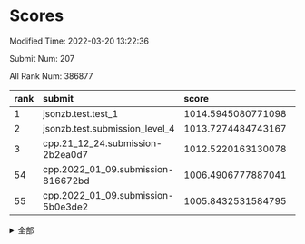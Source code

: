 # Scores

Modified Time: 2022-03-20 13:22:36

Submit Num: 207

All Rank Num: 386877

| rank |               submit               |       score        |       sigma        | pk_num |
| :--- | :--------------------------------- | :----------------- | :----------------- | :----- |
| 1    | jsonzb.test.test_1                 | 1014.5945080771098 | 0.8353745631561318 | 7476   |
| 2    | jsonzb.test.submission_level_4     | 1013.7274484743167 | 0.8038301966161644 | 7474   |
| 3    | cpp.21_12_24.submission-2b2ea0d7   | 1012.5220163130078 | 0.8002493106438625 | 7480   |
| 54   | cpp.2022_01_09.submission-816672bd | 1006.4906777887041 | 0.7341501226228746 | 7478   |
| 55   | cpp.2022_01_09.submission-5b0e3de2 | 1005.8432531584795 | 0.7315656824041142 | 7480   |


<details>
<summary>全部</summary>

| rank |                 submit                 |       score        |       sigma        | pk_num |
| :--- | :------------------------------------- | :----------------- | :----------------- | :----- |
| 1    | jsonzb.test.test_1                     | 1014.5945080771098 | 0.8353745631561318 | 7476   |
| 2    | jsonzb.test.submission_level_4         | 1013.7274484743167 | 0.8038301966161644 | 7474   |
| 3    | cpp.21_12_24.submission-2b2ea0d7       | 1012.5220163130078 | 0.8002493106438625 | 7480   |
| 4    | gobigger.level_3.submission_level_3_20 | 1011.2724874268017 | 0.7939803608589718 | 7474   |
| 5    | gobigger.level_3.submission_level_3_14 | 1011.2239224888644 | 0.790113137446375  | 7476   |
| 6    | gobigger.level_3.submission_level_3_44 | 1011.1365553443927 | 0.7627268684334817 | 7480   |
| 7    | gobigger.level_3.submission_level_3_2  | 1011.0692436833535 | 0.7618159627718908 | 7480   |
| 8    | gobigger.level_3.submission_level_3_9  | 1010.9845209464465 | 0.7669334953710825 | 7478   |
| 9    | gobigger.level_3.submission_level_3_1  | 1010.909134638697  | 0.774127695404376  | 7479   |
| 10   | gobigger.level_3.submission_level_3_10 | 1010.8437075476457 | 0.7609200258350712 | 7480   |
| 11   | gobigger.level_3.submission_level_3_33 | 1010.8006469099115 | 0.741985891829541  | 7480   |
| 12   | gobigger.level_3.submission_level_3_12 | 1010.6537804012844 | 0.7811854181268966 | 7474   |
| 13   | gobigger.level_3.submission_level_3_39 | 1010.5725836561912 | 0.7714609665316442 | 7475   |
| 14   | gobigger.level_3.submission_level_3_37 | 1010.5669858325446 | 0.7573835050195872 | 7479   |
| 15   | gobigger.level_3.submission_level_3_17 | 1010.4714799307159 | 0.7630539928507672 | 7476   |
| 16   | gobigger.level_3.submission_level_3_25 | 1010.3818103191892 | 0.7502800346568965 | 7476   |
| 17   | gobigger.level_3.submission_level_3_22 | 1010.3182987244134 | 0.7580806749317162 | 7475   |
| 18   | gobigger.level_3.submission_level_3_24 | 1010.2134573872445 | 0.7371901006765127 | 7476   |
| 19   | gobigger.level_3.submission_level_3_40 | 1010.1471613453755 | 0.7644261941762611 | 7474   |
| 20   | gobigger.level_3.submission_level_3_11 | 1010.1215837283324 | 0.7569183801819929 | 7473   |
| 21   | gobigger.level_3.submission_level_3_13 | 1010.1209487940772 | 0.7653650467258979 | 7472   |
| 22   | gobigger.level_3.submission_level_3_32 | 1010.0260946875577 | 0.743349635653206  | 7472   |
| 23   | gobigger.level_3.submission_level_3_0  | 1010.0009264050902 | 0.7421914052899533 | 7477   |
| 24   | gobigger.level_3.submission_level_3_49 | 1009.9967302505995 | 0.7584519405374257 | 7478   |
| 25   | gobigger.level_3.submission_level_3_38 | 1009.9942243415238 | 0.755299976750444  | 7479   |
| 26   | gobigger.level_3.submission_level_3_31 | 1009.9879255490557 | 0.7617200078563833 | 7473   |
| 27   | gobigger.level_3.submission_level_3_6  | 1009.9751294751259 | 0.7747516661476889 | 7474   |
| 28   | gobigger.level_3.submission_level_3_5  | 1009.9716472703007 | 0.7728157582540444 | 7476   |
| 29   | gobigger.level_3.submission_level_3_7  | 1009.941205684253  | 0.7593719507300726 | 7473   |
| 30   | gobigger.level_3.submission_level_3_21 | 1009.9117904534107 | 0.7640440364439417 | 7476   |
| 31   | gobigger.level_3.submission_level_3_28 | 1009.884316972936  | 0.7740604575732515 | 7474   |
| 32   | gobigger.level_3.submission_level_3_45 | 1009.8302823696533 | 0.7669445371694236 | 7476   |
| 33   | gobigger.level_3.submission_level_3_35 | 1009.7457768428599 | 0.757942951732339  | 7478   |
| 34   | gobigger.level_3.submission_level_3_23 | 1009.6740039616544 | 0.7670500672678268 | 7472   |
| 35   | gobigger.level_3.submission_level_3_30 | 1009.6674514516482 | 0.7574034793619104 | 7473   |
| 36   | gobigger.level_3.submission_level_3_47 | 1009.5780011333368 | 0.7342540182628456 | 7473   |
| 37   | gobigger.level_3.submission_level_3_36 | 1009.5262720675242 | 0.7413104399954464 | 7476   |
| 38   | gobigger.level_3.submission_level_3_4  | 1009.4784441591166 | 0.7555270316047601 | 7478   |
| 39   | gobigger.level_3.submission_level_3_18 | 1009.3494440386826 | 0.7520037474192509 | 7477   |
| 40   | gobigger.level_3.submission_level_3_42 | 1009.2737823460928 | 0.7440551757988967 | 7477   |
| 41   | gobigger.level_3.submission_level_3_29 | 1009.1707943988511 | 0.7386186203808652 | 7473   |
| 42   | gobigger.level_3.submission_level_3_15 | 1009.1479854476504 | 0.7779584239253198 | 7474   |
| 43   | gobigger.level_3.submission_level_3_43 | 1009.0205004608965 | 0.7392239027161338 | 7474   |
| 44   | gobigger.level_3.submission_level_3_26 | 1008.9344423277479 | 0.7390113444382849 | 7479   |
| 45   | gobigger.level_3.submission_level_3_19 | 1008.9200605888418 | 0.7575020388784655 | 7475   |
| 46   | gobigger.level_3.submission_level_3_48 | 1008.8655722548499 | 0.7551450241744077 | 7479   |
| 47   | gobigger.level_3.submission_level_3_3  | 1008.7445180127506 | 0.7480030239727354 | 7481   |
| 48   | gobigger.level_3.submission_level_3_27 | 1008.7284577378147 | 0.7539609801316962 | 7476   |
| 49   | gobigger.level_3.submission_level_3_16 | 1008.6026299595711 | 0.738759054397901  | 7470   |
| 50   | gobigger.level_3.submission_level_3_8  | 1008.5984334644152 | 0.7480266015298386 | 7471   |
| 51   | gobigger.level_3.submission_level_3_46 | 1008.589840218699  | 0.741614199835718  | 7468   |
| 52   | gobigger.level_3.submission_level_3_34 | 1008.44137143063   | 0.7443148458256447 | 7481   |
| 53   | gobigger.level_3.submission_level_3_41 | 1008.0870832625794 | 0.7552696687954247 | 7475   |
| 54   | cpp.2022_01_09.submission-816672bd     | 1006.4906777887041 | 0.7341501226228746 | 7478   |
| 55   | cpp.2022_01_09.submission-5b0e3de2     | 1005.8432531584795 | 0.7315656824041142 | 7480   |
| 56   | gobigger.level_1.submission_level_1_45 | 1004.6796660594226 | 0.7143211254897756 | 7476   |
| 57   | gobigger.level_1.submission_level_1_22 | 1004.5825015681685 | 0.7258220348956002 | 7477   |
| 58   | gobigger.level_1.submission_level_1_31 | 1004.5029415765713 | 0.7160293339787729 | 7477   |
| 59   | gobigger.level_1.submission_level_1_11 | 1004.3357043380845 | 0.736137424926502  | 7477   |
| 60   | gobigger.level_1.submission_level_1_35 | 1004.1705306926456 | 0.7164766822950436 | 7473   |
| 61   | gobigger.level_1.submission_level_1_4  | 1004.15302160103   | 0.7235860581406459 | 7476   |
| 62   | gobigger.level_1.submission_level_1_6  | 1004.143761156487  | 0.7317628351319513 | 7482   |
| 63   | gobigger.level_1.submission_level_1_25 | 1003.9974779673751 | 0.7115985682177198 | 7467   |
| 64   | gobigger.level_1.submission_level_1_23 | 1003.920393690181  | 0.7173601874409784 | 7476   |
| 65   | gobigger.level_1.submission_level_1_36 | 1003.9018858389717 | 0.7201054579470068 | 7476   |
| 66   | gobigger.level_1.submission_level_1_15 | 1003.8550244956908 | 0.7260343062345282 | 7476   |
| 67   | gobigger.level_1.submission_level_1_37 | 1003.7813572409453 | 0.7197937611313977 | 7472   |
| 68   | gobigger.level_1.submission_level_1_29 | 1003.7707914473687 | 0.7220558757398354 | 7473   |
| 69   | gobigger.level_1.submission_level_1_19 | 1003.723747125349  | 0.7164700228013564 | 7479   |
| 70   | gobigger.level_1.submission_level_1_46 | 1003.7192465441152 | 0.7189030993129178 | 7473   |
| 71   | gobigger.level_1.submission_level_1_14 | 1003.7065207452885 | 0.7283721300959606 | 7474   |
| 72   | gobigger.level_1.submission_level_1_24 | 1003.6666716987812 | 0.7200516061128432 | 7473   |
| 73   | gobigger.level_1.submission_level_1_17 | 1003.5721995895088 | 0.7212704677737652 | 7477   |
| 74   | gobigger.level_1.submission_level_1_38 | 1003.4810855416288 | 0.7223891139095511 | 7475   |
| 75   | gobigger.level_1.submission_level_1_18 | 1003.4137938263127 | 0.7237136185685353 | 7480   |
| 76   | gobigger.level_1.submission_level_1_5  | 1003.4134573850945 | 0.7126117971169401 | 7471   |
| 77   | gobigger.level_1.submission_level_1_1  | 1003.4022770257186 | 0.7163237623410714 | 7474   |
| 78   | gobigger.level_1.submission_level_1_32 | 1003.3700644705434 | 0.7193771326882527 | 7474   |
| 79   | gobigger.level_1.submission_level_1_48 | 1003.271067305492  | 0.7189205304612268 | 7472   |
| 80   | gobigger.level_1.submission_level_1_20 | 1003.2580612993053 | 0.7106593720790573 | 7480   |
| 81   | gobigger.level_1.submission_level_1_39 | 1003.2564483276951 | 0.7158290938429023 | 7474   |
| 82   | gobigger.level_1.submission_level_1_21 | 1003.2243806532155 | 0.7180888247899277 | 7474   |
| 83   | gobigger.level_1.submission_level_1_47 | 1003.214196074795  | 0.7028041082447796 | 7480   |
| 84   | gobigger.level_1.submission_level_1_3  | 1003.2030550826659 | 0.7314708717920677 | 7470   |
| 85   | gobigger.level_1.submission_level_1_40 | 1003.1909427624211 | 0.7066266151694336 | 7474   |
| 86   | gobigger.level_1.submission_level_1_49 | 1003.069094147136  | 0.7266023386693261 | 7475   |
| 87   | gobigger.level_1.submission_level_1_26 | 1003.0491710608438 | 0.7117013634584796 | 7477   |
| 88   | gobigger.level_1.submission_level_1_27 | 1003.0486167800199 | 0.7190584268019392 | 7479   |
| 89   | gobigger.level_1.submission_level_1_43 | 1003.0347149156688 | 0.7192824189990399 | 7477   |
| 90   | gobigger.level_1.submission_level_1_8  | 1003.0218148047154 | 0.7131457297052747 | 7479   |
| 91   | gobigger.level_1.submission_level_1_16 | 1002.9927687630607 | 0.7255249272685141 | 7477   |
| 92   | gobigger.level_1.submission_level_1_0  | 1002.8438608143387 | 0.7077209748308614 | 7475   |
| 93   | gobigger.level_1.submission_level_1_2  | 1002.7974597475136 | 0.7040509525824434 | 7478   |
| 94   | gobigger.level_1.submission_level_1_12 | 1002.7919044052185 | 0.715665639056873  | 7475   |
| 95   | gobigger.level_1.submission_level_1_10 | 1002.7301253748245 | 0.7021457232621112 | 7477   |
| 96   | gobigger.level_1.submission_level_1_42 | 1002.7100650217614 | 0.7086376631997073 | 7478   |
| 97   | gobigger.level_1.submission_level_1_9  | 1002.6668133423007 | 0.7161500107330521 | 7476   |
| 98   | gobigger.level_1.submission_level_1_28 | 1002.5775998653637 | 0.7150511850655438 | 7479   |
| 99   | gobigger.level_1.submission_level_1_30 | 1002.570876428865  | 0.7243224703451607 | 7476   |
| 100  | gobigger.level_1.submission_level_1_13 | 1002.3350807494014 | 0.7161685135614666 | 7476   |
| 101  | gobigger.level_1.submission_level_1_34 | 1002.3051458954824 | 0.7144804197119853 | 7476   |
| 102  | gobigger.level_1.submission_level_1_41 | 1002.2977996664941 | 0.7071083797643808 | 7479   |
| 103  | gobigger.level_1.submission_level_1_33 | 1002.1397838042782 | 0.7113222525978146 | 7480   |
| 104  | gobigger.level_1.submission_level_1_7  | 1001.6760278701057 | 0.7047891812473932 | 7477   |
| 105  | gobigger.level_1.submission_level_1_44 | 1001.1008784893733 | 0.7081329709090494 | 7476   |
| 106  | gobigger.random.submission_random_2    | 997.3730938914717  | 0.7067061350646853 | 7474   |
| 107  | gobigger.random.submission_random_9    | 997.3065406345494  | 0.70574999969227   | 7477   |
| 108  | gobigger.random.submission_random_4    | 997.0895780818571  | 0.7019781610836652 | 7477   |
| 109  | gobigger.random.submission_random_42   | 996.9976634413653  | 0.7150011238572634 | 7474   |
| 110  | gobigger.random.submission_random_19   | 996.9501522012571  | 0.7140691445588092 | 7476   |
| 111  | gobigger.random.submission_random_1    | 996.8583368735382  | 0.7185716391595772 | 7475   |
| 112  | gobigger.random.submission_random_46   | 996.8313453247578  | 0.7220892287344381 | 7475   |
| 113  | gobigger.random.submission_random_13   | 996.5314018399674  | 0.7102475539711717 | 7473   |
| 114  | gobigger.random.submission_random_37   | 996.4961139721767  | 0.7056849625391785 | 7480   |
| 115  | gobigger.random.submission_random_15   | 996.4918263920282  | 0.6970293465375605 | 7478   |
| 116  | gobigger.random.submission_random_25   | 996.3666719031543  | 0.7022895370392972 | 7474   |
| 117  | gobigger.random.submission_random_40   | 996.3288366682378  | 0.7088766995012664 | 7473   |
| 118  | gobigger.random.submission_random_45   | 996.3278676637954  | 0.7046620843635966 | 7473   |
| 119  | gobigger.random.submission_random_30   | 996.314220873996   | 0.7120743978081268 | 7474   |
| 120  | gobigger.random.submission_random_21   | 996.3058779258274  | 0.7023700619974347 | 7475   |
| 121  | gobigger.random.submission_random_3    | 996.2785849848644  | 0.7121437872450006 | 7474   |
| 122  | gobigger.random.submission_random_26   | 996.2665595561176  | 0.7093867225977126 | 7475   |
| 123  | gobigger.random.submission_random_0    | 996.2547698961214  | 0.7117902493512219 | 7475   |
| 124  | gobigger.random.submission_random_39   | 996.2254727148652  | 0.7113194204239809 | 7479   |
| 125  | gobigger.random.submission_random_48   | 996.2226488377437  | 0.700564007762145  | 7478   |
| 126  | gobigger.random.submission_random_12   | 996.1834145084304  | 0.7159388399131021 | 7476   |
| 127  | gobigger.random.submission_random_29   | 996.1252635271517  | 0.7069404226175668 | 7479   |
| 128  | gobigger.random.submission_random_49   | 996.0872407094514  | 0.715776638815987  | 7480   |
| 129  | gobigger.random.submission_random_16   | 996.0786841638965  | 0.6969919080843642 | 7473   |
| 130  | gobigger.random.submission_random_27   | 996.0621127957248  | 0.715591488558659  | 7472   |
| 131  | gobigger.random.submission_random_38   | 996.043005238972   | 0.7180194550158557 | 7475   |
| 132  | gobigger.random.submission_random_11   | 996.0228596882384  | 0.71918498102646   | 7481   |
| 133  | gobigger.random.submission_random_6    | 996.0111359169342  | 0.7135506904363719 | 7476   |
| 134  | gobigger.random.submission_random_7    | 995.9748482349813  | 0.7059371908248858 | 7477   |
| 135  | gobigger.random.submission_random_34   | 995.9242570168527  | 0.7107226151728149 | 7479   |
| 136  | gobigger.random.submission_random_36   | 995.9147464278     | 0.703633059109755  | 7474   |
| 137  | gobigger.random.submission_random_23   | 995.8303214217035  | 0.7058884093093745 | 7477   |
| 138  | gobigger.random.submission_random_8    | 995.818526201407   | 0.7137481270367638 | 7478   |
| 139  | gobigger.random.submission_random_33   | 995.7936177088518  | 0.7085219768132036 | 7477   |
| 140  | gobigger.random.submission_random_20   | 995.7791517160617  | 0.7056646196032331 | 7472   |
| 141  | gobigger.random.submission_random_28   | 995.739679714522   | 0.7125248129148245 | 7485   |
| 142  | gobigger.random.submission_random_44   | 995.7169589887959  | 0.7069681043659795 | 7475   |
| 143  | gobigger.random.submission_random_5    | 995.6657590902398  | 0.7146076335215785 | 7478   |
| 144  | gobigger.random.submission_random_32   | 995.6051581023481  | 0.7141297635949773 | 7478   |
| 145  | gobigger.random.submission_random_18   | 995.4291595743834  | 0.7147898044897245 | 7479   |
| 146  | gobigger.random.submission_random_43   | 995.4231475520926  | 0.7222427440252281 | 7473   |
| 147  | gobigger.random.submission_random_41   | 995.3685226383348  | 0.7065683270262463 | 7475   |
| 148  | gobigger.random.submission_random_47   | 995.2855938720882  | 0.7107287028669023 | 7478   |
| 149  | gobigger.random.submission_random_22   | 995.2257071857873  | 0.7284816316424066 | 7476   |
| 150  | gobigger.random.submission_random_14   | 995.202846742415   | 0.7110694518348515 | 7472   |
| 151  | gobigger.random.submission_random_31   | 995.1625057419607  | 0.709409436944819  | 7474   |
| 152  | gobigger.random.submission_random_10   | 995.0910609561507  | 0.7062700241984897 | 7472   |
| 153  | gobigger.random.submission_random_17   | 994.955995615432   | 0.7167824143299502 | 7475   |
| 154  | gobigger.random.submission_random_35   | 994.7711612815934  | 0.7094907830414362 | 7474   |
| 155  | gobigger.level_2.submission_level_2_26 | 993.9493452299032  | 0.7327605774495226 | 7478   |
| 156  | gobigger.random.submission_random_24   | 993.7730864200474  | 0.723101971561109  | 7473   |
| 157  | gobigger.level_2.submission_level_2_45 | 993.7103051223382  | 0.7274223034805651 | 7475   |
| 158  | gobigger.level_2.submission_level_2_40 | 993.5813204724902  | 0.751625528036982  | 7480   |
| 159  | gobigger.level_2.submission_level_2_19 | 993.5500634662573  | 0.7611086920418095 | 7474   |
| 160  | gobigger.level_2.submission_level_2_37 | 993.4734022605429  | 0.7503242856745801 | 7474   |
| 161  | gobigger.level_2.submission_level_2_11 | 993.2992996802449  | 0.73874401352697   | 7474   |
| 162  | gobigger.level_2.submission_level_2_49 | 993.1744478021145  | 0.7344439594796602 | 7482   |
| 163  | gobigger.level_2.submission_level_2_39 | 993.0286340019229  | 0.732991388413431  | 7471   |
| 164  | gobigger.level_2.submission_level_2_20 | 993.0050684553861  | 0.7474955382698416 | 7480   |
| 165  | gobigger.level_2.submission_level_2_5  | 992.9261194472192  | 0.7257323983501012 | 7476   |
| 166  | gobigger.level_2.submission_level_2_30 | 992.8805265102391  | 0.7306543184251442 | 7471   |
| 167  | gobigger.level_2.submission_level_2_16 | 992.8081565201713  | 0.7438834302910724 | 7478   |
| 168  | gobigger.level_2.submission_level_2_31 | 992.730278052189   | 0.7453566614490746 | 7474   |
| 169  | gobigger.level_2.submission_level_2_18 | 992.6591877301973  | 0.7349548873263921 | 7476   |
| 170  | gobigger.level_2.submission_level_2_29 | 992.6391306096864  | 0.7340406436292419 | 7477   |
| 171  | gobigger.level_2.submission_level_2_32 | 992.6357528761788  | 0.7429447924165139 | 7476   |
| 172  | gobigger.level_2.submission_level_2_35 | 992.5659198246572  | 0.7580257747082068 | 7478   |
| 173  | gobigger.level_2.submission_level_2_23 | 992.5402994035176  | 0.7414546796564744 | 7477   |
| 174  | gobigger.level_2.submission_level_2_42 | 992.4785985594073  | 0.7391561487209981 | 7476   |
| 175  | gobigger.level_2.submission_level_2_21 | 992.4355778244363  | 0.7476134954535284 | 7474   |
| 176  | gobigger.level_2.submission_level_2_0  | 992.4274905432238  | 0.7392428973311527 | 7476   |
| 177  | gobigger.level_2.submission_level_2_10 | 992.4006020396655  | 0.7320484297944119 | 7477   |
| 178  | gobigger.level_2.submission_level_2_4  | 992.3744276406732  | 0.7505090650123801 | 7474   |
| 179  | gobigger.level_2.submission_level_2_17 | 992.3564684632406  | 0.7567425238345342 | 7477   |
| 180  | gobigger.level_2.submission_level_2_44 | 992.1873504700656  | 0.7386745237447228 | 7478   |
| 181  | gobigger.level_2.submission_level_2_9  | 992.1825750956388  | 0.7565247376684935 | 7475   |
| 182  | gobigger.level_2.submission_level_2_25 | 992.1773963836076  | 0.7477119254159277 | 7475   |
| 183  | gobigger.level_2.submission_level_2_6  | 992.1522799461965  | 0.7443653480235224 | 7471   |
| 184  | gobigger.level_2.submission_level_2_38 | 992.1455389473003  | 0.7308688822913991 | 7480   |
| 185  | gobigger.level_2.submission_level_2_7  | 992.1133676474994  | 0.7548277781605007 | 7477   |
| 186  | gobigger.level_2.submission_level_2_2  | 991.9967215874063  | 0.7614220382623947 | 7475   |
| 187  | gobigger.level_2.submission_level_2_13 | 991.9849409005315  | 0.7494680575296995 | 7470   |
| 188  | gobigger.level_2.submission_level_2_1  | 991.8403541054449  | 0.7272155345893753 | 7475   |
| 189  | gobigger.level_2.submission_level_2_43 | 991.8073046669907  | 0.7558225965603739 | 7475   |
| 190  | gobigger.level_2.submission_level_2_22 | 991.7364721415122  | 0.7383709821752911 | 7477   |
| 191  | gobigger.level_2.submission_level_2_3  | 991.663843948602   | 0.7573659209114699 | 7475   |
| 192  | gobigger.level_2.submission_level_2_48 | 991.6482797282578  | 0.7552404386503198 | 7474   |
| 193  | gobigger.level_2.submission_level_2_24 | 991.6370118408182  | 0.754675584751747  | 7472   |
| 194  | gobigger.level_2.submission_level_2_12 | 991.5831195052681  | 0.7511865372550978 | 7481   |
| 195  | gobigger.level_2.submission_level_2_15 | 991.4371476958106  | 0.7586346873690318 | 7481   |
| 196  | gobigger.level_2.submission_level_2_41 | 991.4240491231961  | 0.7501896066884607 | 7479   |
| 197  | gobigger.level_2.submission_level_2_36 | 991.3586532031162  | 0.7554515884149909 | 7481   |
| 198  | gobigger.level_2.submission_level_2_28 | 991.3196973520331  | 0.7682572848001913 | 7480   |
| 199  | gobigger.level_2.submission_level_2_27 | 991.2210462540327  | 0.7515765255518237 | 7476   |
| 200  | gobigger.level_2.submission_level_2_14 | 991.1694696891601  | 0.744742982417311  | 7476   |
| 201  | gobigger.level_2.submission_level_2_47 | 991.1378424269064  | 0.7362119986140125 | 7474   |
| 202  | gobigger.level_2.submission_level_2_46 | 991.0567147831023  | 0.7746583485454012 | 7478   |
| 203  | gobigger.level_2.submission_level_2_34 | 990.9646624621564  | 0.7469843619290941 | 7475   |
| 204  | gobigger.level_2.submission_level_2_8  | 990.2540721517082  | 0.7637594034008895 | 7476   |
| 205  | gobigger.level_2.submission_level_2_33 | 989.2876755145663  | 0.7719580388727905 | 7474   |
| 206  | gobigger.none.submission_none_0        | 976.2239205007444  | 1.4493647349373584 | 7474   |
| 207  | gobigger.none.submission_none_1        | 974.3364164728721  | 1.6770373470112467 | 7473   |

</details>